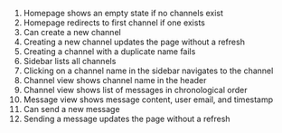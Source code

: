 1. Homepage shows an empty state if no channels exist
2. Homepage redirects to first channel if one exists
3. Can create a new channel
4. Creating a new channel updates the page without a refresh
5. Creating a channel with a duplicate name fails
6. Sidebar lists all channels
7. Clicking on a channel name in the sidebar navigates to the channel
8. Channel view shows channel name in the header
9. Channel view shows list of messages in chronological order
10. Message view shows message content, user email, and timestamp
11. Can send a new message
12. Sending a message updates the page without a refresh
